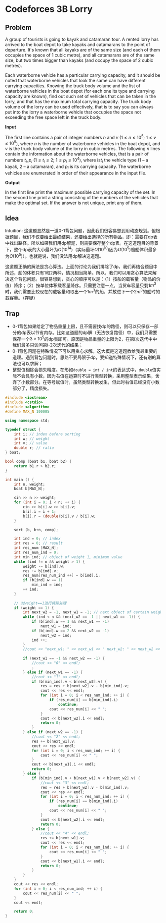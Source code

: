 # Codeforces 3B Lorry

## Problem

A group of tourists is going to kayak and catamaran tour. A rented lorry has arrived to the boat depot to take kayaks and catamarans to the point of departure. It's known that all kayaks are of the same size (and each of them occupies the space of 1 cubic metre), and all catamarans are of the same size, but two times bigger than kayaks (and occupy the space of 2 cubic metres).

Each waterborne vehicle has a particular carrying capacity, and it should be noted that waterborne vehicles that look the same can have different carrying capacities. Knowing the truck body volume and the list of waterborne vehicles in the boat depot (for each one its type and carrying capacity are known), find out such set of vehicles that can be taken in the lorry, and that has the maximum total carrying capacity. The truck body volume of the lorry can be used effectively, that is to say you can always put into the lorry a waterborne vehicle that occupies the space not exceeding the free space left in the truck body.

**Input**

The first line contains a pair of integer numbers *n* and *v* ($1\leq n \leq 10^5$; $1\leq v \leq 10^9$), where *n* is the number of waterborne vehicles in the boat depot, and *v* is the truck body volume of the lorry in cubic metres. The following *n* lines contain the information about the waterborne vehicles, that is a pair of numbers $t_i, p_i$ ($1\leq t_i \leq 2$;  $1\leq  p_i \leq  10^4$), where  is$t_i$ the vehicle type (1 – a kayak, 2 – a catamaran), and $p_i$ is its carrying capacity. The waterborne vehicles are enumerated in order of their appearance in the input file.

**Output**

In the first line print the maximum possible carrying capacity of the set. In the second line print a string consisting of the numbers of the vehicles that make the optimal set. If the answer is not unique, print any of them.

## Idea

Intuition: 这道题显然是一道0-1背包问题，因此我们很容易想到用动态规划。但根据题目，我们不仅要给出最终结果，还要给出选择的所有物品，即：需要在dp表中找出路径。所以如果我们用dp解题，则需要保存整个dp表。在这道题目的背景下，整个dp表的大小最坏为$O(10^{14})$（实际最坏$O(10^{10})$因为$O(10^5)$艘船体积最多为$O(10^5)$）。也就是说，我们没法用dp解决这道题。

这道题正确的解法是贪心算法。上面的讨论为我们排除了dp，我们再结合题目中所述，船的体积只有1和2两种，情况相当简单。所以，我们可以用贪心算法来解决这个背包问题。很容易想到，贪心的顺序可以是：（1）按船的载客量（物品的价值）降序；（2）按单位体积载客量降序。只需要注意一点，当货车容量只剩1$m^3$时，我们需要比较现在的载客量和取出一个$1m^3$的船，并放进下一个$2m^3$的船时的载客量。（存疑）

## Trap

* 0-1背包如果给定了物品重量上限，且不需要找dp的路径，则可以只保存一部分的dp表以节省内存。比如这道题的dp解（无法恢复路径）中，我们只需要保存一个$3\times 10^5$的dp表即可。原因是物品重量的上限为2，在第i次迭代中中我们最多只访问第i-2次迭代的结果；
* 0-1背包问题在特殊情况下可以用贪心求解。这大概是这道题教给我最重要的道理。遇到背包问题时，思路不要局限于dp，要知道特殊情况下，还有别的算法也可以求解；
* 整型值相除会损失精度。在形如`double = int / int`的表达式中，`double`值实际不会具有小数，因为右值在运算时不进行类型转换，采用整型表示结果，舍弃了小数部分。在等号赋值时，虽然类型转换发生，但此时右值已经没有小数部分了，精度损失。

```c++
#include <iostream>
#include <cstdio>
#include <algorithm>
#define MAX_N 100005

using namespace std;

typedef struct {
    int i; // index before sorting
    int w; // weight
    int v; // value
    double r; // ratio
} boat;

bool comp (boat b1, boat b2) {
    return b1.r > b2.r;
}

int main () {
    int n, weight;
    boat b[MAX_N];

    cin >> n >> weight;
    for (int i = 0; i < n; ++ i) {
        cin >> b[i].w >> b[i].v;
        b[i].i = i + 1;
        b[i].r = (double)b[i].v / b[i].w;
    }

    sort (b, b+n, comp);

    int ind = 0; // index
    int res = 0; // result
    int res_num [MAX_N];
    int res_num_ind = 0;
    int min_ind; // object of weight 1, minimum value
    while (ind != n && weight > 1) {
        weight -= b[ind].w;
        res += b[ind].v;
        res_num[res_num_ind ++] = b[ind].i;
        if (b[ind].w == 1)
            min_ind = ind;
        ++ ind;
    }
    
    // 对weight==1进行特殊处理
    if (weight == 1) {
        int next_w2 = -1, next_w1 = -1; // next object of certain weight
        while (ind < n && (next_w2 == -1 || next_w1 == -1)) {
            if (b[ind].w == 1 && next_w1 == -1)
                next_w1 = ind;
            if (b[ind].w == 2 && next_w2 == -1)
                next_w2 = ind;
            ind ++;
        }
        //cout << "next_w1: " << next_w1 << " next_w2: " << next_w2 << endl; 
        
        if (next_w1 == -1 && next_w2 == -1) {
            //cout << "0" << endl;
            ;
        } else if (next_w1 == -1) {
            //cout << "1" << endl;
            if (b[min_ind].v < b[next_w2].v) {
                res = res + b[next_w2].v - b[min_ind].v;
                cout << res << endl;
                for (int i = 0; i < res_num_ind; ++ i) {
                    if (res_num[i] == b[min_ind].i)
                        continue;
                    cout << res_num[i] << " ";
                }
                cout << b[next_w2].i << endl;
                return 0;
            }
        } else if (next_w2 == -1) {
            //cout << "2" << endl;
            res += b[next_w1].v;
            cout << res << endl;
            for (int i = 0; i < res_num_ind; ++ i) {
                cout << res_num[i] << " ";
            }
            cout << b[next_w1].i << endl;
            return 0;
        } else {
            if (b[min_ind].v + b[next_w1].v < b[next_w2].v) {
                //cout << "3" << endl;
                res = res + b[next_w2].v - b[min_ind].v;
                cout << res << endl;
                for (int i = 0; i < res_num_ind; ++ i) {
                    if (res_num[i] == b[min_ind].i)
                        continue;
                    cout << res_num[i] << " ";
                }
                cout << b[next_w2].i << endl;
                return 0;
            } else {
                //cout << "4" << endl;
                res += b[next_w1].v;
                cout << res << endl;
                for (int i = 0; i < res_num_ind; ++ i) {
                    cout << res_num[i] << " ";
                }
                cout << b[next_w1].i << endl;
                return 0;
            }
        }
    }
    cout << res << endl;
    for (int i = 0; i < res_num_ind; ++ i) {
        cout << res_num[i] << " ";
    }
    cout << endl;

    return 0;
}
```

